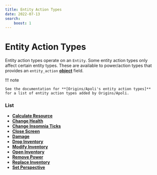 ```yaml
---
title: Entity Action Types
date: 2022-07-13
search:
    boost: 1
---
```


#   Entity Action Types

Entity action types operate on an `Entity`. Some entity action types only affect certain entity types. These are available to power/action types that provides an `entity_action` **[object]** field.

!!! note

    See the documentation for **[Origins/Apoli's entity action types]** for a list of entity action types added by Origins/Apoli.


### List

* [**Calculate Resource**](entity_action_types/calculate_resource.md)
* [**Change Health**](entity_action_types/change_health.md)
* [**Change Insomnia Ticks**](entity_action_types/change_insomnia_ticks.md)
* [**Close Screen**](entity_action_types/close_screen.md)
* [**Damage**](entity_action_types/damage.md)
* [**Drop Inventory**](entity_action_types/drop_inventory.md)
* [**Modify Inventory**](entity_action_types/modify_inventory.md)
* [**Open Inventory**](entity_action_types/open_inventory.md)
* [**Remove Power**](entity_action_types/remove_power.md)
* [**Replace Inventory**](entity_action_types/replace_inventory.md)
* [**Set Perspective**](entity_action_types/set_perspective.md)



[object]: https://origins.readthedocs.io/en/latest/types/data_types/object
[Origins/Apoli's entity action types]: https://origins.readthedocs.io/en/latest/types/entity_action_types
